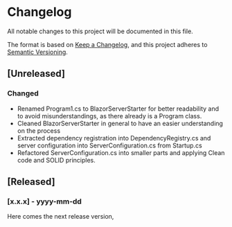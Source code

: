 # Changelog

All notable changes to this project will be documented in this file.

The format is based on [Keep a Changelog](https://keepachangelog.com/en/1.1.0/),
and this project adheres to [Semantic Versioning](https://semver.org/spec/v2.0.0.html).

## [Unreleased]

### Changed
- Renamed Program1.cs to BlazorServerStarter for better readability and to avoid misunderstandings, as there already is a Program class.
- Cleaned BlazorServerStarter in general to have an easier understanding on the process
- Extracted dependency registration into DependencyRegistry.cs and server configuration into ServerConfiguration.cs from Startup.cs
- Refactored ServerConfiguration.cs into smaller parts and applying Clean code and SOLID principles.

## [Released]

### [x.x.x] - yyyy-mm-dd

Here comes the next release version,